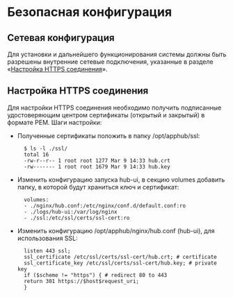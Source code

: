 # Безопасная конфигурация

## Сетевая конфигурация

Для установки и дальнейшего функционирования системы должны быть разрешены внутренние сетевые подключения, указанные в разделе «[Настройка HTTPS соединения](../secure%20configuration/#https)».

## Настройка HTTPS соединения

Для настройки HTTPS соединения необходимо получить подписанные удостоверяющим центром сертификаты (открытый и закрытый) в формате PEM. Шаги настройки:

* Полученные сертификаты положить в папку /opt/apphub/ssl:

        $ ls -l ./ssl/
        total 16
        -rw-r--r-- 1 root root 1277 Mar 9 14:33 hub.crt
        -rw------- 1 root root 1679 Mar 9 14:33 hub.key

* Изменить конфигурацию запуска hub-ui, в секцию volumes добавить папку, в которой будут храниться ключ и сертификат:

        volumes:
        - ./nginx/hub.conf:/etc/nginx/conf.d/default.conf:ro
        - ./logs/hub-ui:/var/log/nginx
        - ./ssl:/etc/ssl/certs/ssl-cert:ro

* Изменить конфигурацию /opt/apphub/nginx/hub.conf (hub-ui), для использования SSL:

        listen 443 ssl;
        ssl_certificate /etc/ssl/certs/ssl-cert/hub.crt; # certificate
        ssl_certificate_key /etc/ssl/certs/ssl-cert/hub.key; # private key
        if ($scheme != "https") { # redirect 80 to 443
        return 301 https://$host$request_uri;
        }
